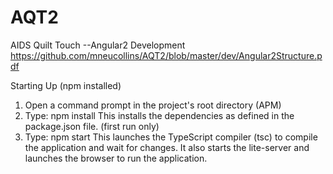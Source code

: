 # AQT2
AIDS Quilt Touch --Angular2 Development
https://github.com/mneucollins/AQT2/blob/master/dev/Angular2Structure.pdf

Starting Up (npm installed)
1) Open a command prompt in the project's root directory (APM)
2) Type: npm install This installs the dependencies as defined in the package.json file. (first run only)
3) Type: npm start This launches the TypeScript compiler (tsc) to compile the application and wait for changes. It also starts the lite-server and launches the browser to run the application.
